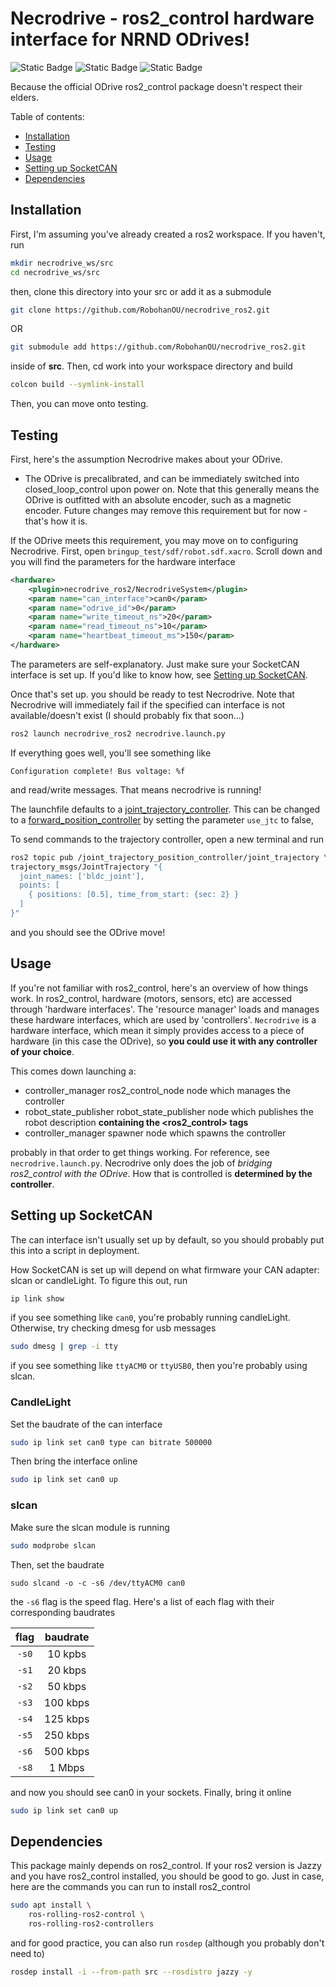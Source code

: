# Necrodrive - ros2_control hardware interface for NRND ODrives!
<div>
    <img alt="Static Badge" src="https://img.shields.io/badge/Jazzy-Version?style=for-the-badge&logo=ros&logoColor=%2322314E&logoSize=wide&label=ROS&color=blue">
    <img alt="Static Badge" src="https://img.shields.io/badge/24.04-Ubuntu?style=for-the-badge&logo=Ubuntu&logoColor=%23E95420&label=Ubuntu&color=%23E95420">
    <img alt="Static Badge" src="https://img.shields.io/badge/17-C%2B%2B?style=for-the-badge&logo=C%2B%2B&logoColor=%2300599C&label=C%2B%2B&labelColor=gainsboro">
</div>

Because the official ODrive ros2_control package doesn't respect their elders.

Table of contents:
- [Installation](#installation)
- [Testing](#testing)
- [Usage](#usage)
- [Setting up SocketCAN](#setting-up-socketcan)
- [Dependencies](#dependencies)

## Installation
First, I'm assuming you've already created a ros2 workspace. If you haven't, run
```bash
mkdir necrodrive_ws/src
cd necrodrive_ws/src
```
then, clone this directory into your src or add it as a submodule
```bash
git clone https://github.com/RobohanOU/necrodrive_ros2.git
```
OR
```bash
git submodule add https://github.com/RobohanOU/necrodrive_ros2.git
```
inside of **src**. Then, cd work into your workspace directory and build
```sh
colcon build --symlink-install
```
Then, you can move onto testing.
## Testing
First, here's the assumption Necrodrive makes about your ODrive.
- The ODrive is precalibrated, and can be immediately switched into closed_loop_control upon power on. Note that this generally means the ODrive is outfitted with an absolute encoder, such as a magnetic encoder. Future changes may remove this requirement but for now - that's how it is.

If the ODrive meets this requirement, you may move on to configuring Necrodrive. First, open `bringup_test/sdf/robot.sdf.xacro`. Scroll down and you will find the parameters for the hardware interface
```xml
<hardware>
    <plugin>necrodrive_ros2/NecrodriveSystem</plugin>
    <param name="can_interface">can0</param>
    <param name="odrive_id">0</param>
    <param name="write_timeout_ns">20</param>
    <param name="read_timeout_ns">10</param>
    <param name="heartbeat_timeout_ms">150</param>
</hardware>
``` 
The parameters are self-explanatory. Just make sure your SocketCAN interface is set up. If you'd like to know how, see [Setting up SocketCAN](#setting-up-socketcan).

Once that's set up. you should be ready to test Necrodrive. Note that Necrodrive will immediately fail if the specified can interface is not available/doesn't exist (I should probably fix that soon...)

```bash
ros2 launch necrodrive_ros2 necrodrive.launch.py
```
If everything goes well, you'll see something like
```
Configuration complete! Bus voltage: %f
```
and read/write messages. That means necrodrive is running!

The launchfile defaults to a [joint_trajectory_controller](https://control.ros.org/rolling/doc/ros2_controllers/joint_trajectory_controller/doc/userdoc.html). This can be changed to a [forward_position_controller](https://control.ros.org/jazzy/doc/ros2_controllers/position_controllers/doc/userdoc.html) by setting the parameter `use_jtc` to false,

To send commands to the trajectory controller, open a new terminal and run
```bash
ros2 topic pub /joint_trajectory_position_controller/joint_trajectory \
trajectory_msgs/JointTrajectory "{
  joint_names: ['bldc_joint'],
  points: [
    { positions: [0.5], time_from_start: {sec: 2} }
  ]
}"
```
and you should see the ODrive move!
## Usage
If you're not familiar with ros2_control, here's an overview of how things work. In ros2_control, hardware (motors, sensors, etc) are accessed through 'hardware interfaces'. The 'resource manager' loads and manages these hardware interfaces, which are used by 'controllers'. `Necrodrive` is a hardware interface, which mean it simply provides access to a piece of hardware (in this case the ODrive), so **you could use it with any controller of your choice**.

This comes down launching a:
- controller_manager ros2_control_node node which manages the controller
- robot_state_publisher robot_state_publisher node which publishes the robot description **containing the <ros2_control> tags**
- controller_manager spawner node which spawns the controller

probably in that order to get things working. For reference, see `necrodrive.launch.py`. Necrodrive only does the job of *bridging ros2_control with the ODrive*. How that is controlled is **determined by the controller**.
## Setting up SocketCAN
The can interface isn't usually set up by default, so you should probably put this into a script in deployment.

How SocketCAN is set up will depend on what firmware your CAN adapter: slcan or candleLight. 
To figure this out, run
```bash
ip link show
```
if you see something like `can0`, you're probably running candleLight. Otherwise, try checking dmesg for usb messages
```bash
sudo dmesg | grep -i tty
```
if you see something like `ttyACM0` or `ttyUSB0`, then you're probably using slcan.
### CandleLight
Set the baudrate of the can interface
```bash
sudo ip link set can0 type can bitrate 500000
```
Then bring the interface online
```bash
sudo ip link set can0 up
```

### slcan
Make sure the slcan module is running
```bash
sudo modprobe slcan
```
Then, set the baudrate
```
sudo slcand -o -c -s6 /dev/ttyACM0 can0
```
the `-s6` flag is the speed flag. Here's a list of each flag with their corresponding baudrates

| flag  | baudrate |
| :---: | :------: |
| `-s0` | 10 kpbs  |
| `-s1` | 20 kbps  |
| `-s2` | 50 kbps  |
| `-s3`	| 100 kbps |
| `-s4` | 125 kbps |
| `-s5`	| 250 kbps |
| `-s6` | 500 kbps |
| `-s8` | 1 Mbps   |

and now you should see can0 in your sockets. Finally, bring it online
```bash
sudo ip link set can0 up
```

## Dependencies
This package mainly depends on ros2_control. If your ros2 version is Jazzy and you have ros2_control installed, you should be good to go. Just in case, here are the commands you can run to install ros2_control 
```bash
sudo apt install \
    ros-rolling-ros2-control \
    ros-rolling-ros2-controllers
```
and for good practice, you can also run `rosdep` (although you probably don't need to)
```bash
rosdep install -i --from-path src --rosdistro jazzy -y
```
